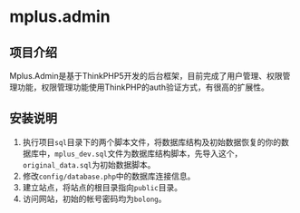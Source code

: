 # mplus.admin

## 项目介绍
Mplus.Admin是基于ThinkPHP5开发的后台框架，目前完成了用户管理、权限管理功能，权限管理功能使用ThinkPHP的auth验证方式，有很高的扩展性。

## 安装说明
1. 执行项目`sql`目录下的两个脚本文件，将数据库结构及初始数据恢复的你的数据库中，`mplus_dev.sql`文件为数据库结构脚本，先导入这个，`original_data.sql`为初始数据脚本。
2. 修改`config/database.php`中的数据库连接信息。
3. 建立站点，将站点的根目录指向`public`目录。
4. 访问网站，初始的帐号密码均为`bolong`。